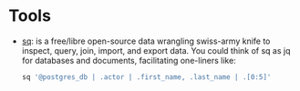 
# Tools
- [sq](https://sq.io/):  is a free/libre open-source data wrangling swiss-army knife to inspect, query, join, import, and export data. You could think of sq as jq for databases and documents, facilitating one-liners like:

  ```bash
  sq '@postgres_db | .actor | .first_name, .last_name | .[0:5]'
  ```

